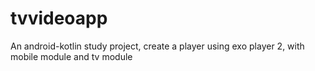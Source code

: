 # tvvideoapp
An android-kotlin study project, create a player using exo player 2, with mobile module and tv module
